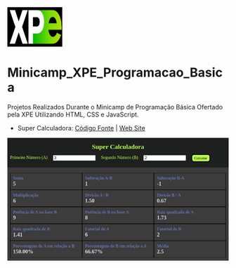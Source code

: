 <img src="./img/xpe_logo.jpeg" alt="logo XPE" width="125" height="90" />


# Minicamp_XPE_Programacao_Basica
Projetos Realizados Durante o Minicamp de Programação Básica Ofertado pela XPE Utilizando HTML, CSS e JavaScript.

- Super Calculadora: [Código Fonte](https://github.com/vinitg96/Minicamp_XPE_Programacao_Basica/tree/main/super_calculadora) | [Web Site](https://super-calculadora-xpe-vinicius.netlify.app/)

![preview super calculadora](./img/super_calculadora.png)
